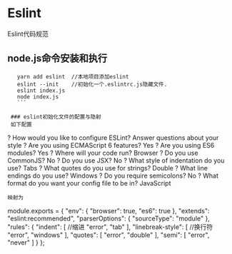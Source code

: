 # Eslint
Eslint代码规范

## node.js命令安装和执行
```cnpm install -g eslint  //全局安装eslint
   yarn add eslint  //本地项目添加eslint
   eslint --init    //初始化一个.eslintrc.js隐藏文件.
   eslint index.js
   node index.js
   ```
   
 ### eslint初始化文件的配置与隐射
 如下配置
 ```
? How would you like to configure ESLint? Answer questions about your style
? Are you using ECMAScript 6 features? Yes
? Are you using ES6 modules? Yes
? Where will your code run? Browser
? Do you use CommonJS? No
? Do you use JSX? No
? What style of indentation do you use? Tabs
? What quotes do you use for strings? Double
? What line endings do you use? Windows
? Do you require semicolons? No
? What format do you want your config file to be in? JavaScript
```
映射为
```
module.exports = {
    "env": {
        "browser": true,
        "es6": true
    },
    "extends": "eslint:recommended",
    "parserOptions": {
        "sourceType": "module"
    },
    "rules": {
        "indent": [  //缩进
            "error",
            "tab"
        ],
        "linebreak-style": [ //换行符
            "error",
            "windows"
        ],
        "quotes": [
            "error",
            "double"
        ],
        "semi": [
            "error",
            "never"
        ]
    }
};
```




   
